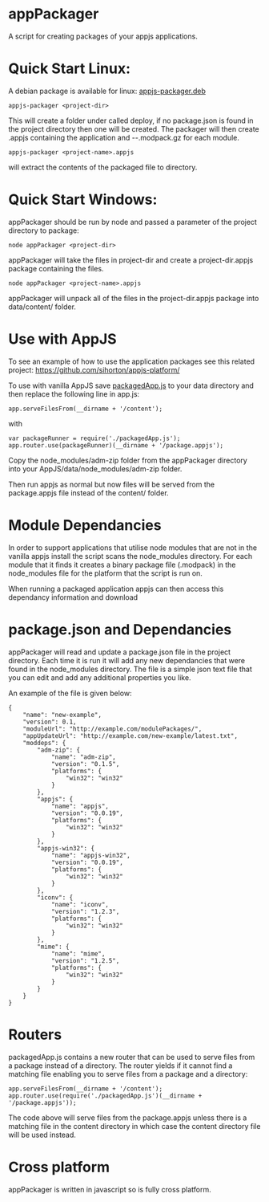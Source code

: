 appPackager
===========
A script for creating packages of your appjs applications.

Quick Start Linux:
==================
A debian package is available for linux: <a href="http://appjs.delightfulsoftware.com/platformInstall/appjs-packager.deb">appjs-packager.deb</a>

    appjs-packager <project-dir>
This will create a folder under <project-dir> called deploy, if no package.json is found in the project directory then one will be created.
The packager will then create <project-name>.appjs containing the application and <module-name>-<version>-<platform>.modpack.gz for each module.

    appjs-packager <project-name>.appjs
will extract the contents of the packaged file to <project-name> directory.

Quick Start Windows:
===========

appPackager should be run by node and passed a parameter of the project directory to package:

    node appPackager <project-dir>
    
appPackager will take the files in project-dir and create a project-dir.appjs package containing the files.

    node appPackager <project-name>.appjs
    
appPackager will unpack all of the files in the project-dir.appjs package into data/content/ folder.



Use with AppJS
==============

To see an example of how to use the application packages see this related project: https://github.com/sihorton/appjs-platform/

To use with vanilla AppJS save [packagedApp.js](https://raw.github.com/sihorton/appjs-appPackager/master/packagedApp.js) to your data directory and then replace the following line in app.js:

    app.serveFilesFrom(__dirname + '/content');
    
with

    var packageRunner = require('./packagedApp.js');
    app.router.use(packageRunner)(__dirname + '/package.appjs');

Copy the node_modules/adm-zip folder from the appPackager directory into your AppJS/data/node_modules/adm-zip folder.

Then run appjs as normal but now files will be served from the package.appjs file instead of the content/ folder.

Module Dependancies
========
In order to support applications that utilise node modules that are not in the vanilla appjs install the script scans the 
node_modules directory. For each module that it finds it creates a binary package file (.modpack) in the node_modules file
for the platform that the script is run on.

When running a packaged application appjs can then access this dependancy information and download 

package.json and Dependancies
=======
appPackager will read and update a package.json file in the project directory. Each time it is run it will add any new
dependancies that were found in the node_modules directory. The file is a simple json text
file that you can edit and add any additional properties you like.

An example of the file is given below:

	{
		"name": "new-example",
		"version": 0.1,
		"moduleUrl": "http://example.com/modulePackages/",
		"appUpdateUrl": "http://example.com/new-example/latest.txt",
		"moddeps": {
			"adm-zip": {
				"name": "adm-zip",
				"version": "0.1.5",
				"platforms": {
					"win32": "win32"
				}
			},
			"appjs": {
				"name": "appjs",
				"version": "0.0.19",
				"platforms": {
					"win32": "win32"
				}
			},
			"appjs-win32": {
				"name": "appjs-win32",
				"version": "0.0.19",
				"platforms": {
					"win32": "win32"
				}
			},
			"iconv": {
				"name": "iconv",
				"version": "1.2.3",
				"platforms": {
					"win32": "win32"
				}
			},
			"mime": {
				"name": "mime",
				"version": "1.2.5",
				"platforms": {
					"win32": "win32"
				}
			}
		}
	}

Routers
======
packagedApp.js contains a new router that can be used to serve files from a package instead of a directory. 
The router yields if it cannot find a matching file enabling you to serve files from a package and a directory:

    app.serveFilesFrom(__dirname + '/content');
    app.router.use(require('./packagedApp.js')(__dirname + '/package.appjs'));

The code above will serve files from the package.appjs unless there is a matching file in the content directory in which case the 
content directory file will be used instead.

Cross platform
======
appPackager is written in javascript so is fully cross platform.